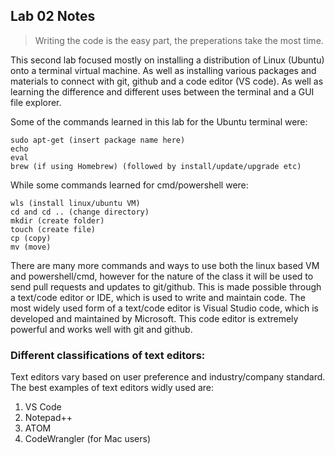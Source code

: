 ## Lab 02 Notes

> Writing the code is the easy part, the preperations take the most time.

This second lab focused mostly on installing a distribution of Linux (Ubuntu) onto a terminal virtual machine. As well as installing various packages and materials to connect with git, github and a code editor (VS code). As well as learning the difference and different uses between the terminal and a GUI file explorer. 

Some of the commands learned in this lab for the Ubuntu terminal were:
```console
sudo apt-get (insert package name here)
echo
eval
brew (if using Homebrew) (followed by install/update/upgrade etc)
```

While some commands learned for cmd/powershell were:
```console
wls (install linux/ubuntu VM)
cd and cd .. (change directory)
mkdir (create folder)
touch (create file)
cp (copy)
mv (move)
```

There are many more commands and ways to use both the linux based VM and powershell/cmd, however for the nature of the class it will be used to send pull requests and updates to git/github. This is made possible through a text/code editor or IDE, which is used to write and maintain code. The most widely used form of a text/code editor is Visual Studio code, which is developed and maintained by Microsoft. This code editor is extremely powerful and works well with git and github. 

### Different classifications of text editors:

Text editors vary based on user preference and industry/company standard. The best examples of text editors widly used are:
1. VS Code
2. Notepad++
3. ATOM
4. CodeWrangler (for Mac users)